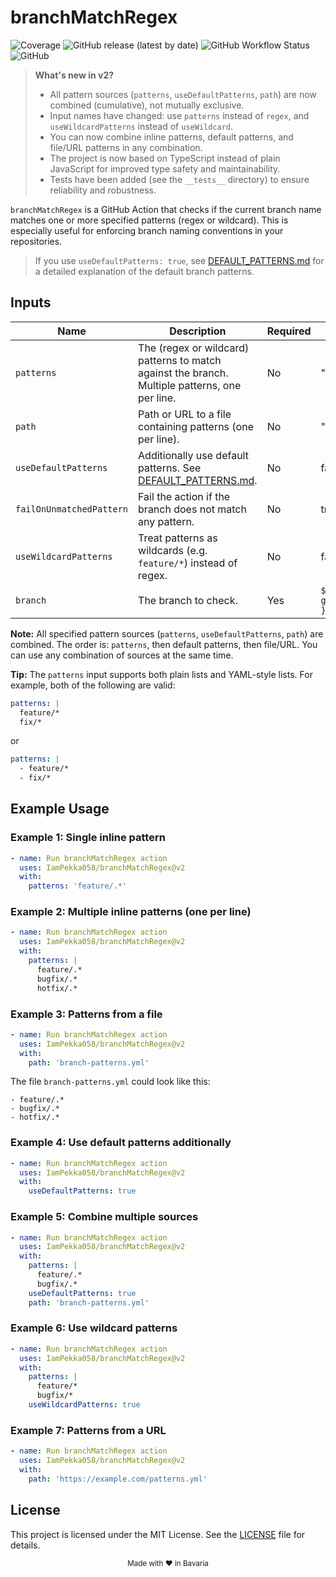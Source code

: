 # branchMatchRegex

![Coverage](https://iampekka058.github.io/branchMatchRegex/badges/coverage.svg)
![GitHub release (latest by date)](https://img.shields.io/github/v/release/IamPekka058/branchMatchRegex)
![GitHub Workflow Status](https://img.shields.io/github/actions/workflow/status/IamPekka058/branchMatchRegex/.github/workflows/build-and-commit.yml)
![GitHub](https://img.shields.io/github/license/IamPekka058/branchMatchRegex)

> **What's new in v2?**
>
> - All pattern sources (`patterns`, `useDefaultPatterns`, `path`) are now
>   combined (cumulative), not mutually exclusive.
> - Input names have changed: use `patterns` instead of `regex`, and
>   `useWildcardPatterns` instead of `useWildcard`.
> - You can now combine inline patterns, default patterns, and file/URL patterns
>   in any combination.
> - The project is now based on TypeScript instead of plain JavaScript for
>   improved type safety and maintainability.
> - Tests have been added (see the `__tests__` directory) to ensure reliability
>   and robustness.

`branchMatchRegex` is a GitHub Action that checks if the current branch name
matches one or more specified patterns (regex or wildcard). This is especially
useful for enforcing branch naming conventions in your repositories.

> If you use `useDefaultPatterns: true`, see
> [DEFAULT_PATTERNS.md](./DEFAULT_PATTERNS.md) for a detailed explanation of the
> default branch patterns.

## Inputs

| Name                     | Description                                                                                    | Required | Default                  |
| ------------------------ | ---------------------------------------------------------------------------------------------- | -------- | ------------------------ |
| `patterns`               | The (regex or wildcard) patterns to match against the branch. Multiple patterns, one per line. | No       | ""                       |
| `path`                   | Path or URL to a file containing patterns (one per line).                                      | No       | ""                       |
| `useDefaultPatterns`     | Additionally use default patterns. See [DEFAULT_PATTERNS.md](./DEFAULT_PATTERNS.md).           | No       | false                    |
| `failOnUnmatchedPattern` | Fail the action if the branch does not match any pattern.                                      | No       | true                     |
| `useWildcardPatterns`    | Treat patterns as wildcards (e.g. `feature/*`) instead of regex.                               | No       | false                    |
| `branch`                 | The branch to check.                                                                           | Yes      | `${{ github.head_ref }}` |

**Note:** All specified pattern sources (`patterns`, `useDefaultPatterns`,
`path`) are combined. The order is: `patterns`, then default patterns, then
file/URL. You can use any combination of sources at the same time.

**Tip:** The `patterns` input supports both plain lists and YAML-style lists.
For example, both of the following are valid:

```yaml
patterns: |
  feature/*
  fix/*
```

or

```yaml
patterns: |
  - feature/*
  - fix/*
```

## Example Usage

### Example 1: Single inline pattern

```yaml
- name: Run branchMatchRegex action
  uses: IamPekka058/branchMatchRegex@v2
  with:
    patterns: 'feature/.*'
```

### Example 2: Multiple inline patterns (one per line)

```yaml
- name: Run branchMatchRegex action
  uses: IamPekka058/branchMatchRegex@v2
  with:
    patterns: |
      feature/.*
      bugfix/.*
      hotfix/.*
```

### Example 3: Patterns from a file

```yaml
- name: Run branchMatchRegex action
  uses: IamPekka058/branchMatchRegex@v2
  with:
    path: 'branch-patterns.yml'
```

The file `branch-patterns.yml` could look like this:

```
- feature/.*
- bugfix/.*
- hotfix/.*
```

### Example 4: Use default patterns additionally

```yaml
- name: Run branchMatchRegex action
  uses: IamPekka058/branchMatchRegex@v2
  with:
    useDefaultPatterns: true
```

### Example 5: Combine multiple sources

```yaml
- name: Run branchMatchRegex action
  uses: IamPekka058/branchMatchRegex@v2
  with:
    patterns: |
      feature/.*
      bugfix/.*
    useDefaultPatterns: true
    path: 'branch-patterns.yml'
```

### Example 6: Use wildcard patterns

```yaml
- name: Run branchMatchRegex action
  uses: IamPekka058/branchMatchRegex@v2
  with:
    patterns: |
      feature/*
      bugfix/*
    useWildcardPatterns: true
```

### Example 7: Patterns from a URL

```yaml
- name: Run branchMatchRegex action
  uses: IamPekka058/branchMatchRegex@v2
  with:
    path: 'https://example.com/patterns.yml'
```

## License

This project is licensed under the MIT License. See the [LICENSE](./LICENSE)
file for details.

<div style="text-align: center;">
  <sub>Made with ❤️ in Bavaria</sub>
</div>
